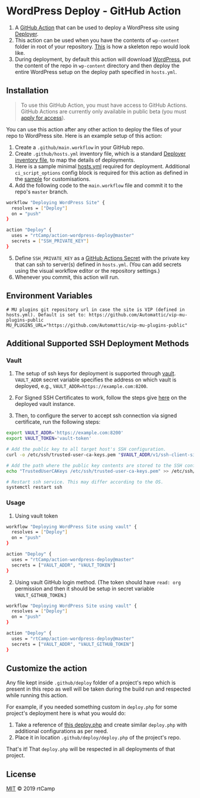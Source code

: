 # WordPress Deploy - GitHub Action

1. A [GitHub Action](https://github.com/features/actions) that can be used to deploy a WordPress site using [Deployer](https://deployer.org/).
2. This action can be used when you have the contents of `wp-content` folder in root of your repository. [This](https://github.com/rtCamp/github-actions-wordpress-skeleton) is how a skeleton repo would look like. 
3. During deployment, by default this action will download [WordPress](https://wordpress.org/latest.zip), put the content of the repo in `wp-content` directory and then deploy the entire WordPress setup on the deploy path specified in `hosts.yml`. 

## Installation

>To use this GitHub Action, you must have access to GitHub Actions. GitHub Actions are currently only available in public beta (you must [apply for access](https://github.com/features/actions)).

You can use this action after any other action to deploy the files of your repo to WordPress site. Here is an example setup of this action:

1. Create a `.github/main.workflow` in your GitHub repo.
2. Create `.github/hosts.yml` inventory file, which is a standard [Deployer inventory file](https://deployer.org/docs/hosts.html#inventory-file), to map the details of deployments. 
3. Here is a sample minimal [hosts.yml](https://github.com/rtCamp/github-actions-wordpress-skeleton/blob/master/.github/hosts.yml) required for deployment. Additional `ci_script_options` config block is required for this action as defined in the [sample](https://github.com/rtCamp/github-actions-wordpress-skeleton/blob/master/.github/hosts.yml) for customisations.
4. Add the following code to the `main.workflow` file and commit it to the repo's `master` branch.

```bash
workflow "Deploying WordPress Site" {
  resolves = ["Deploy"]
  on = "push"
}

action "Deploy" {
  uses = "rtCamp/action-wordpress-deploy@master"
  secrets = ["SSH_PRIVATE_KEY"]
}
```

5. Define `SSH_PRIVATE_KEY` as a [GitHub Actions Secret](https://developer.github.com/actions/creating-workflows/storing-secrets) with the private key that can ssh to server(s) defined in `hosts.yml`. (You can add secrets using the visual workflow editor or the repository settings.)
6. Whenever you commit, this action will run.


## Environment Variables

```shell
# MU plugins git repository url in case the site is VIP (defined in hosts.yml). Default is set to: https://github.com/Automattic/vip-mu-plugins-public
MU_PLUGINS_URL="https://github.com/Automattic/vip-mu-plugins-public"
```

## Additional Supported SSH Deployment Methods

### Vault

1. The setup of ssh keys for deployment is supported through [vault](https://www.vaultproject.io/). `VAULT_ADDR` secret variable specifies the address on which vault is deployed, e.g., `VAULT_ADDR=https://example.com:8200`.

2. For Signed SSH Certificates to work, follow the steps give [here](https://www.vaultproject.io/docs/secrets/ssh/signed-ssh-certificates.html#signing-key-amp-role-configuration) on the deployed vault instance.

3. Then, to configure the server to accept ssh connection via signed certificate, run the following steps:
```bash
export VAULT_ADDR='https://example.com:8200'
export VAULT_TOKEN='vault-token'

# Add the public key to all target host's SSH configuration.
curl -o /etc/ssh/trusted-user-ca-keys.pem "$VAULT_ADDR/v1/ssh-client-signer/public_key"

# Add the path where the public key contents are stored to the SSH configuration file as the TrustedUserCAKeys option.
echo "TrustedUserCAKeys /etc/ssh/trusted-user-ca-keys.pem" >> /etc/ssh/sshd_config

# Restart ssh service. This may differ according to the OS.
systemctl restart ssh
```

### Usage

1. Using vault token

```bash
workflow "Deploying WordPress Site using vault" {
  resolves = ["Deploy"]
  on = "push"
}

action "Deploy" {
  uses = "rtCamp/action-wordpress-deploy@master"
  secrets = ["VAULT_ADDR", "VAULT_TOKEN"]
}
```

2. Using vault GitHub login method. (The token should have `read: org` permission and then it should be setup in secret variable `VAULT_GITHUB_TOKEN`.)

```bash
workflow "Deploying WordPress Site using vault" {
  resolves = ["Deploy"]
  on = "push"
}

action "Deploy" {
  uses = "rtCamp/action-wordpress-deploy@master"
  secrets = ["VAULT_ADDR", "VAULT_GITHUB_TOKEN"]
}
```

## Customize the action

Any file kept inside `.github/deploy` folder of a project's repo which is present in this repo as well will be taken during the build run and respected while running this action.

For example, if you needed something custom in `deploy.php` for some project's deployment here is what you would do:

1. Take a reference of [this deploy.php](https://github.com/rtCamp/action-wordpress-deploy/blob/master/deploy.php) and create similar `deploy.php` with additional configurations as per need.
2. Place it in location `.github/deploy/deploy.php` of the project's repo.

That's it! That `deploy.php` will be respected in all deployments of that project.

## License

[MIT](LICENSE) © 2019 rtCamp

